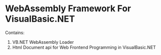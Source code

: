 # WebAssembly Framework For VisualBasic.NET

Contains:

1. VB.NET WebAssembly Loader
2. Html Document api for Web Frontend Programming in VisualBasic.NET
